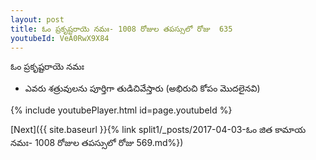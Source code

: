 ```yaml
---
layout: post
title: ఓం ప్రకృష్టరాయె నమః- 1008 రోజుల తపస్సులో రోజు  635
youtubeId: VeA0RwX9X84
---
```

 
 
 ఓం ప్రకృష్టరాయె నమః  
 
 -  ఎవరు శత్రువులను పూర్తిగా తుడిచివేస్తారు (అభిరుచి కోపం మొదలైనవి) 
 
  
 
  
 
 
 
 
 
 


{% include youtubePlayer.html id=page.youtubeId %}
 
[Next]({{ site.baseurl }}{% link  split1/_posts/2017-04-03-ఓం జిత కామాయ నమః- 1008 రోజుల తపస్సులో రోజు  569.md%})
 
